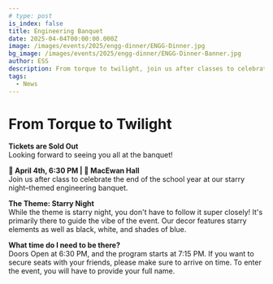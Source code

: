 ```yaml
---
# type: post
is_index: false
title: Engineering Banquet
date: 2025-04-04T00:00:00.000Z
image: /images/events/2025/engg-dinner/ENGG-Dinner.jpg
bg_image: /images/events/2025/engg-dinner/ENGG-Dinner-Banner.jpg
author: ESS
description: From torque to twilight, join us after classes to celebrate the end of the school year at our starry night–themed engineering banquet.
tags:
  - News
---
```


# From Torque to Twilight
**Tickets are Sold Out**  
Looking forward to seeing you all at the banquet!

**📅 April 4th, 6:30 PM | 📍 MacEwan Hall**  
Join us after class to celebrate the end of the school year at our starry night–themed engineering banquet.

**The Theme: Starry Night**  
While the theme is starry night, you don't have to follow it super closely! It's primarily there to guide the vibe of the event. Our decor features starry elements as well as black, white, and shades of blue.

**What time do I need to be there?**  
Doors Open at 6:30 PM, and the program starts at 7:15 PM. If you want to secure seats with your friends, please make sure to arrive on time. To enter the event, you will have to provide your full name.
